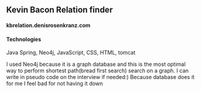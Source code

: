 <h2>Kevin Bacon Relation finder</h2>
<h4>kbrelation.denisrosenkranz.com</h4>
<h4>Technologies</h4>
<p>Java Spring, Neo4j, JavaScript, CSS, HTML, tomcat</p>
<p>I used Neo4j because it is a graph database and this is the most optimal way to perform shortest path(bread first search) search on a graph.
I can write in pseudo code on the interview if needed:) Because database does it for me I feel bad for not having it down</p>
